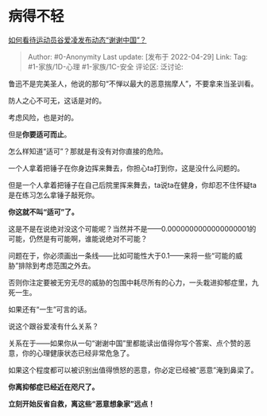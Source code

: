 # 病得不轻
[如何看待运动员谷爱凌发布动态“谢谢中国”？](https://www.zhihu.com/question/530467834/answer/2462922421)
> Author: #0-Anonymity
> Last update: [发布于 2022-04-29]
> Link:
> Tag: #1-家族/1D-心理 #1-家族/1C-安全
> 评论区:
> 泛讨论:

鲁迅不是完美圣人，他说的那句“不惮以最大的恶意揣摩人”，不要拿来当圣训看。

防人之心不可无，这话是对的。

考虑风险，也是对的。

但是**你要适可而止**。

怎么样知道“适可”？那就是有没有对你直接的危险。

一个人拿着把锤子在你身边挥来舞去，你担心ta打到你，这是没什么问题的。

但是一个人拿着把锤子在自己后院里挥来舞去，ta说ta在健身，你却忍不住怀疑ta是在练习怎么拿锤子敲死你。

**你这就不叫“适可”了。**

这是不是在说绝对没这个可能呢？当然并不是——0.0000000000000000001的可能，仍然是有可能啊，谁能说绝对不可能？

问题在于，你必须画出一条线——比如可能性大于0.1——来将一些“可能的威胁”排除到考虑范围之外去。

否则你注定要被无穷无尽的威胁的包围中耗尽所有的心力，一头栽进抑郁症里，九死一生。

如果还有“一生”可言的话。

说这个跟谷爱凌有什么关系？

关系在于——如果你从一句“谢谢中国”里都能读出值得你写个答案、点个赞的恶意，你的心理健康状态已经非常危急了。

如果这个程度都可以被识别出值得愤怒的恶意，你必定已经被“恶意”淹到鼻梁了。

**你离抑郁症已经近在咫尺了。**

**立刻开始反省自救，离这些“恶意想象家”远点！**
